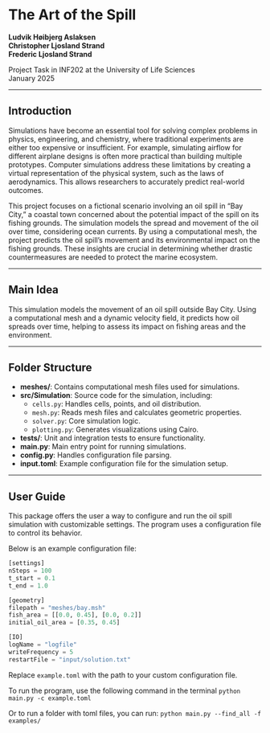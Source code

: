 # The Art of the Spill

**Ludvik Høibjerg Aslaksen**  
**Christopher Ljosland Strand**  
**Frederic Ljosland Strand**  

Project Task in INF202 at the University of Life Sciences  
January 2025

---

## Introduction

Simulations have become an essential tool for solving complex problems in physics, engineering, and chemistry, where traditional experiments are either too expensive or insufficient. For example, simulating airflow for different airplane designs is often more practical than building multiple prototypes. Computer simulations address these limitations by creating a virtual representation of the physical system, such as the laws of aerodynamics. This allows researchers to accurately predict real-world outcomes.

This project focuses on a fictional scenario involving an oil spill in “Bay City,” a coastal town concerned about the potential impact of the spill on its fishing grounds. The simulation models the spread and movement of the oil over time, considering ocean currents. By using a computational mesh, the project predicts the oil spill’s movement and its environmental impact on the fishing grounds. These insights are crucial in determining whether drastic countermeasures are needed to protect the marine ecosystem.

---

## Main Idea
This simulation models the movement of an oil spill outside Bay City. Using a computational mesh and a dynamic velocity field, it predicts how oil spreads over time, helping to assess its impact on fishing areas and the environment. 

---

## Folder Structure
- **meshes/**: Contains computational mesh files used for simulations.
- **src/Simulation**: Source code for the simulation, including:
  - `cells.py`: Handles cells, points, and oil distribution.
  - `mesh.py`: Reads mesh files and calculates geometric properties.
  - `solver.py`: Core simulation logic.
  - `plotting.py`: Generates visualizations using Cairo.
- **tests/**: Unit and integration tests to ensure functionality.
- **main.py**: Main entry point for running simulations.
- **config.py**: Handles configuration file parsing.
- **input.toml**: Example configuration file for the simulation setup.



---

## User Guide

This package offers the user a way to configure and run the oil spill simulation with customizable settings. The program uses a configuration file to control its behavior.

Below is an example configuration file:

```python
[settings]
nSteps = 100
t_start = 0.1
t_end = 1.0

[geometry]
filepath = "meshes/bay.msh"
fish_area = [[0.0, 0.45], [0.0, 0.2]]
initial_oil_area = [0.35, 0.45]

[IO]
logName = "logfile"
writeFrequency = 5
restartFile = "input/solution.txt"
```

Replace `example.toml` with the path to your custom configuration file.

To run the program, use the following command in the terminal
`python main.py -c example.toml`

Or to run a folder with toml files, you can run:
`python main.py --find_all -f examples/`

